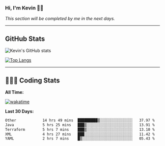 ### Hi, I'm Kevin 👋🏻

_This section will be completed by me in the next days._


--- 
## GitHub Stats
![Kevin's GitHub stats](https://github-readme-stats.vercel.app/api?username=kevin-kraus&show_icons=true&theme=dark)

[![Top Langs](https://github-readme-stats.vercel.app/api/top-langs/?username=kevin-kraus&layout=compact&theme=dark)]()

---
## 🧑🏻‍💻 Coding Stats

**All Time:**

[![wakatime](https://wakatime.com/badge/user/2ee1869b-72a2-4c21-b5f7-e95432f5a1cf.svg?style=flat)](https://wakatime.com/@2ee1869b-72a2-4c21-b5f7-e95432f5a1cf)

**Last 30 Days:**

<!--START_SECTION:waka-->

```txt
Other            14 hrs 49 mins  █████████▒░░░░░░░░░░░░░░░   37.97 %
Java             5 hrs 25 mins   ███▒░░░░░░░░░░░░░░░░░░░░░   13.91 %
Terraform        5 hrs 7 mins    ███▒░░░░░░░░░░░░░░░░░░░░░   13.10 %
XML              4 hrs 27 mins   ███░░░░░░░░░░░░░░░░░░░░░░   11.42 %
YAML             2 hrs 7 mins    █▒░░░░░░░░░░░░░░░░░░░░░░░   05.43 %
```

<!--END_SECTION:waka-->
